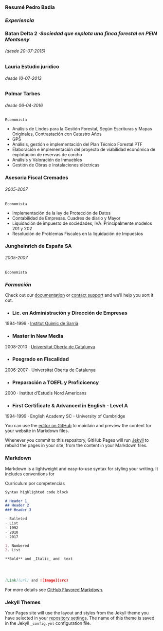 ### Resumé Pedro Badia


### _Experiencia_


### **Batan Delta 2** ·_Sociedad que explota una finca forestal en PEIN Montseny_ 
###### (_desde 20-07-2015_)
### **Lauria Estudio juridico**
###### desde 10-07-2013 
### **Polmar Tarbes**
###### desde  06-04-2016

`Economista` 

- Análisis de Lindes para la Gestión Forestal, Según Escrituras y Mapas Originales, Contrastación con Catastro Años
- GPS 
- Análisis, gestión e implementación del Plan Técnico Forestal PTF
- Elaboración e implementación del proyecto de viabilidad económica de explotación de reservas de corcho
- Análisis y Valoración de Inmuebles
- Gestión de Obras e Instalaciones eléctricas

 	
### **Asesoria Fiscal Cremades**
###### 2005-2007
`Economista`
- Implementación de la ley de Protección de Datos
- Contabilidad de Empresas. Cuadres de diario y Mayor
- Liquidación de impuesto de sociedades, IVA. Principalmente modelos 201 y 202
- Resolución de Problemas Fiscales en la liquidación de Impuestos

### **Jungheinrich de España SA**
###### 2005-2007
`Economista`


### _Formación_

Check out our [documentation](https://help.github.com/categories/github-pages-basics/) or [contact support](https://github.com/contact) and we’ll help you sort it out.

- ### **Lic. en Administración y Dirección de Empresas**
1994-1999 · [Institut Quimic de Sarrià](http://www.iqs.edu/es/grados-ade/grado-ade)

- ### **Master in New Media**
2008-2010 · [Universitat Oberta de Catalunya](http://estudios.uoc.edu/es/masters-universitarios/aplicaciones-multimedia/presentacion)

- ### **Posgrado en Fiscalidad**
2006-2007 · Universitat Oberta de Catalunya

- ### **Preparación a TOEFL y Proficicency**
2000 · Institut d'Estudis Nord Americans

- ### **First Certificate & Advanced in English** - Level A
1994-1999 · English Academy SC - University of Cambridge



You can use the [editor on GitHub](https://github.com/economistas/github.io/edit/master/index.md) to maintain and preview the content for your website in Markdown files.

Whenever you commit to this repository, GitHub Pages will run [Jekyll](https://jekyllrb.com/) to rebuild the pages in your site, from the content in your Markdown files.

### Markdown

Markdown is a lightweight and easy-to-use syntax for styling your writing. It includes conventions for

Curriculum por competencias

```markdown
Syntax highlighted code block

# Header 1
## Header 2
### Header 3

- Bulleted
- List
- 1992
- 2010
- 2017

1. Numbered
2. List

**Bold** and _Italic_ and  text




[Link](url) and ![Image](src)
```

For more details see [GitHub Flavored Markdown](https://guides.github.com/features/mastering-markdown/).



### Jekyll Themes

Your Pages site will use the layout and styles from the Jekyll theme you have selected in your [repository settings](https://github.com/economistas/github.io/settings). The name of this theme is saved in the Jekyll `_config.yml` configuration file.
